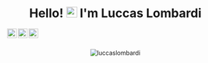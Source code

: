 <h1 align="center">Hello! <img src="https://media.giphy.com/media/hvRJCLFzcasrR4ia7z/giphy.gif" width="25px">  I'm Luccas Lombardi</h1>



<a href="https://www.instagram.com/luccas_lombardi/">
  <img align="left" alt="Luccas's Instagram" width="22px" src="https://raw.githubusercontent.com/hussainweb/hussainweb/main/icons/instagram.png" />
</a>  
<a href="https://www.linkedin.com/in/luccas-lombardi/">
  <img align="left" alt="Luccas's LinkedIN" width="22px" src="https://raw.githubusercontent.com/peterthehan/peterthehan/master/assets/linkedin.svg" />
</a>
<a href="https://open.spotify.com/user/22e533ad6qd7zck44ydhf2omi?si=7a8d3b6edaf24c6f">
  <img align="left" alt="Luccas's Spotify" width="22px" src="https://raw.githubusercontent.com/peterthehan/peterthehan/master/assets/spotify.svg" />
</a>
<br><br>
<p align="center"> <img src="https://github-readme-stats.vercel.app/api?username=luccaslombardi&show_icons=true&theme=gotham" alt="luccaslombardi" />
